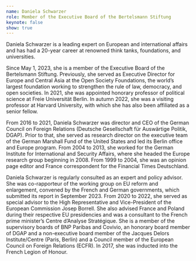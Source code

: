```yaml
---
name: Daniela Schwarzer
role: Member of the Executive Board of the Bertelsmann Stiftung
keynote: false
show: true
---
```


Daniela Schwarzer is a leading expert on European and international affairs and has had a 20-year career at renowned think tanks, foundations, and universities.

Since May 1, 2023, she is a member of the Executive Board of the Bertelsmann Stiftung. Previously, she served as Executive Director for Europe and Central Asia at the Open Society Foundations, the world’s largest foundation working to strengthen the rule of law, democracy, and open societies. In 2021, she was appointed honorary professor of political science at Freie Universität Berlin. In autumn 2022, she was a visiting professor at Harvard University, with which she has also been affiliated as a senior fellow.

From 2016 to 2021, Daniela Schwarzer was director and CEO of the German Council on Foreign Relations (Deutsche Gesellschaft für Auswärtige Politik, DGAP). Prior to that, she served as research director on the executive team of the German Marshall Fund of the United States and led its Berlin office and Europe program. From 2004 to 2013, she worked for the German Institute for International and Security Affairs, where she headed the Europe research group beginning in 2008. From 1999 to 2004, she was an opinion page editor and France correspondent for the Financial Times Deutschland.

Daniela Schwarzer is regularly consulted as an expert and policy advisor. She was co-rapporteur of the working group on EU reform and enlargement, convened by the French and German governments, which submitted its report in September 2023. From 2020 to 2022, she served as special advisor to the High Representative and Vice-President of the European Commission Josep Borrell. She also advised France and Poland during their respective EU presidencies and was a consultant to the French prime minister’s Centre dʼAnalyse Stratégique. She is a member of the supervisory boards of BNP Paribas and Covivio, an honorary board member of DGAP and a non-executive board member of the Jacques Delors Institute/Centre (Paris, Berlin) and a Council member of the European Council on Foreign Relations (ECFR). In 2017, she was inducted into the French Legion of Honour.

